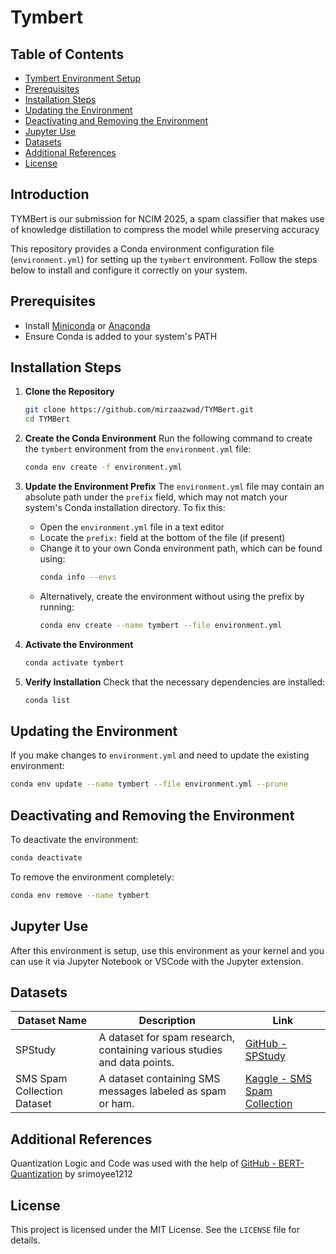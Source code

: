 # Tymbert

## Table of Contents

- [Tymbert Environment Setup](#tymbert-environment-setup)
- [Prerequisites](#prerequisites)
- [Installation Steps](#installation-steps)
- [Updating the Environment](#updating-the-environment)
- [Deactivating and Removing the Environment](#deactivating-and-removing-the-environment)
- [Jupyter Use](#jupyter-use)
- [Datasets](#datasets)
- [Additional References](#additional-references)
- [License](#license)

## Introduction

TYMBert is our submission for NCIM 2025, a spam classifier that makes use of knowledge distillation to compress the model while preserving accuracy

This repository provides a Conda environment configuration file (`environment.yml`) for setting up the `tymbert` environment. Follow the steps below to install and configure it correctly on your system.

## Prerequisites

- Install [Miniconda](https://docs.conda.io/en/latest/miniconda.html) or [Anaconda](https://www.anaconda.com/products/distribution)
- Ensure Conda is added to your system's PATH

## Installation Steps

1. **Clone the Repository**

   ```bash
   git clone https://github.com/mirzaazwad/TYMBert.git
   cd TYMBert
   ```

2. **Create the Conda Environment**
   Run the following command to create the `tymbert` environment from the `environment.yml` file:

   ```bash
   conda env create -f environment.yml
   ```

3. **Update the Environment Prefix**
   The `environment.yml` file may contain an absolute path under the `prefix` field, which may not match your system's Conda installation directory. To fix this:

   - Open the `environment.yml` file in a text editor
   - Locate the `prefix:` field at the bottom of the file (if present)
   - Change it to your own Conda environment path, which can be found using:
     ```bash
     conda info --envs
     ```
   - Alternatively, create the environment without using the prefix by running:
     ```bash
     conda env create --name tymbert --file environment.yml
     ```

4. **Activate the Environment**

   ```bash
   conda activate tymbert
   ```

5. **Verify Installation**
   Check that the necessary dependencies are installed:
   ```bash
   conda list
   ```

## Updating the Environment

If you make changes to `environment.yml` and need to update the existing environment:

```bash
conda env update --name tymbert --file environment.yml --prune
```

## Deactivating and Removing the Environment

To deactivate the environment:

```bash
conda deactivate
```

To remove the environment completely:

```bash
conda env remove --name tymbert
```

## Jupyter Use

After this environment is setup, use this environment as your kernel and you can use it via Jupyter Notebook or VSCode with the Jupyter extension.

## Datasets

| Dataset Name                | Description                                                              | Link                                                                                              |
| --------------------------- | ------------------------------------------------------------------------ | ------------------------------------------------------------------------------------------------- |
| SPStudy                     | A dataset for spam research, containing various studies and data points. | [GitHub - SPStudy](https://github.com/smspamresearch/spstudy/tree/main)                           |
| SMS Spam Collection Dataset | A dataset containing SMS messages labeled as spam or ham.                | [Kaggle - SMS Spam Collection](https://www.kaggle.com/datasets/uciml/sms-spam-collection-dataset) |

## Additional References

Quantization Logic and Code was used with the help of [GitHub - BERT-Quantization](https://github.com/srimoyee1212/BERT-Quantization/tree/main) by srimoyee1212

## License

This project is licensed under the MIT License. See the `LICENSE` file for details.
